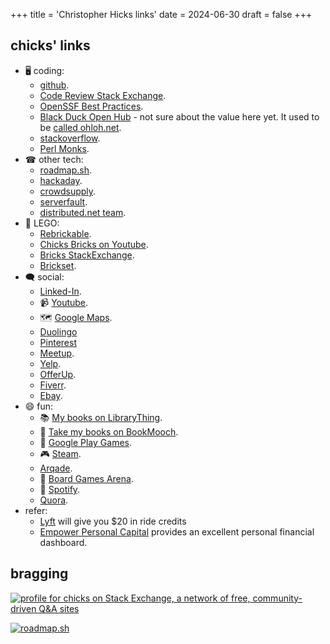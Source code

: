 +++
title = 'Christopher Hicks links'
date = 2024-06-30
draft = false
+++

## chicks' links

* 🖥 coding:
    *   [github](https://github.com/chicks-net).
    *   [Code Review Stack Exchange](https://codereview.stackexchange.com/users/89257/chicks).
    *   [OpenSSF Best Practices](https://www.bestpractices.dev/en/users/35911).
    *   [Black Duck Open Hub](https://openhub.net/accounts/chicks) - not sure about the value here yet.  It used to be [called ohloh.net](https://www.reddit.com/r/opensource/comments/2aqq0v/ohlohs_name_changing_to_black_duck_open_hub/).
    *   [stackoverflow](https://stackoverflow.com/users/2002471/chicks).
    *   [Perl Monks](https://perlmonks.org/index.pl?node_id=160784).
* ☎ other tech:
    *   [roadmap.sh](https://roadmap.sh/u/chicks).
    *   [hackaday](https://hackaday.io/chicks).
    *   [crowdsupply](https://www.crowdsupply.com/people/chicks).
    *   [serverfault](https://serverfault.com/users/205542/chicks).
    *   [distributed.net team](https://stats.distributed.net/team/tmsummary.php?project_id=8&team=31403).
* 🧱 LEGO:
    *   [Rebrickable](https://rebrickable.com/users/chicks/).
    *   [Chicks Bricks on Youtube](https://www.youtube.com/@ChicksBricks123).
    *   [Bricks StackExchange](https://bricks.stackexchange.com/users/6174/chicks).
    *   [Brickset](https://brickset.com/profile/chicks).
* 🗨 social:
    *   [Linked-In](https://www.linkedin.com/in/chicks2fini).
    * 📹 [Youtube](https://www.youtube.com/@ChristopherHicksFINI).
    * 🗺 [Google Maps](https://maps.app.goo.gl/UPrMcz6HMuXncp1k7).
    *   [Duolingo](https://www.duolingo.com/profile/ChristopherH757)
    *   [Pinterest](https://www.pinterest.com/chicksnet/)
    *   [Meetup](https://www.meetup.com/members/42800462/).
    *   [Yelp](https://chicks-net.yelp.com).
    *   [OfferUp](https://offerup.co/profile/chicks-net).
    *   [Fiverr](https://www.fiverr.com/chicks_net).
    *   [Ebay](https://www.ebay.com/fdbk/feedback_profile/cwhicks).
* 😄 fun:
    * 📚 [My books on LibraryThing](https://www.librarything.com/profile/christopher.hicks).
    * 📘 [Take my books on BookMooch](http://bookmooch.com/bio/chicks).
    * 📱 [Google Play Games](https://games.app.goo.gl/51ctZ7VqN2N6EJJBA).
    * 🎮 [Steam](https://steamcommunity.com/profiles/76561198037662755/).
    *   [Arqade](https://gaming.stackexchange.com/users/100715/chicks).
    * 🎲 [Board Games Arena](https://boardgamearena.com/player?id=89400494).
    * 🎼 [Spotify](https://open.spotify.com/user/chicks_net).
    *   [Quora](https://www.quora.com/profile/Christopher-Hicks-3).
*   refer:
    *   [Lyft](https://lyft.com/ie/CHRISTOPHE985315) will give you \$20
        in ride credits
    *   [Empower Personal Capital](https://empowerreferral.link/chicks)
        provides an excellent personal financial dashboard.

## bragging

[![profile for chicks on Stack Exchange, a network of free, community-driven Q&A sites](https://stackexchange.com/users/flair/2276315.png "profile for chicks on Stack Exchange, a network of free, community-driven Q&A sites")](https://stackexchange.com/users/2276315/chicks)

[![roadmap.sh](https://roadmap.sh/card/wide/66a937d5e886d0166c641c4e?variant=dark&roadmaps=devops%2Caws%2Crust%2Csoftware-architect)](https://roadmap.sh/u/chicks)

